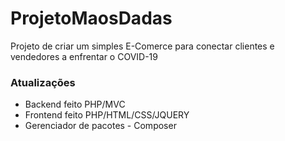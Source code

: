 # ProjetoMaosDadas
Projeto de criar um simples E-Comerce para conectar clientes e vendedores a enfrentar o COVID-19

<h3>Atualizações</h3>
<ul>
	<li>Backend feito PHP/MVC</li>
	<li>Frontend feito PHP/HTML/CSS/JQUERY</li>
	<li>Gerenciador de pacotes - Composer</li>
</ul>